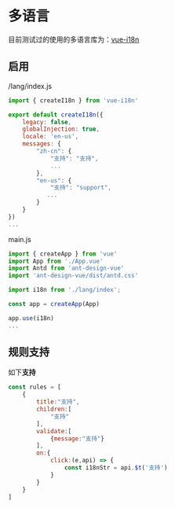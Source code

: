 # 多语言

目前测试过的使用的多语言库为：[vue-i18n](https://www.npmjs.com/package/vue-i18n/v/next)


## 启用

/lang/index.js
```js
import { createI18n } from 'vue-i18n'

export default createI18n({
    legacy: false,
    globalInjection: true,
    locale: 'en-us',
    messages: {
        "zh-cn": {
            "支持": "支持",
            ...
        },
        "en-us": {
            "支持": "support",
           ...
        }
    }
})
...
```

main.js

```js
import { createApp } from 'vue'
import App from './App.vue'
import Antd from 'ant-design-vue'
import 'ant-design-vue/dist/antd.css'

import i18n from './lang/index';

const app = createApp(App)

app.use(i18n)
...
```

## 规则支持

如下**支持** 

```js
const rules = [
    {
        title:"支持",
        children:[
            "支持"
        ],
        validate:[
            {message:"支持"}
        ],
        on:{
            click:(e,api) => {
                const i18nStr = api.$t('支持')
            }
        }
    }
]
```

